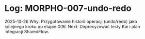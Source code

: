 # Log: MORPHO-007-undo-redo

2025-10-26 Why: Przygotowanie historii operacji (undo/redo) jako kolejnego kroku po etapie 006. Next: Doprecyzować testy Kai i plan integracji SharedFlow.

